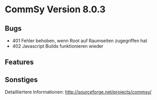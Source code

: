 CommSy Version 8.0.3
===================

Bugs
--------------------
* 401	Fehler behoben, wenn Root auf Raumseiten zugegriffen hat
* 402	Javascript Builds funktionieren wieder

Features
--------------------

Sonstiges
--------------------

Detailliertere Informationen: http://sourceforge.net/projects/commsy/